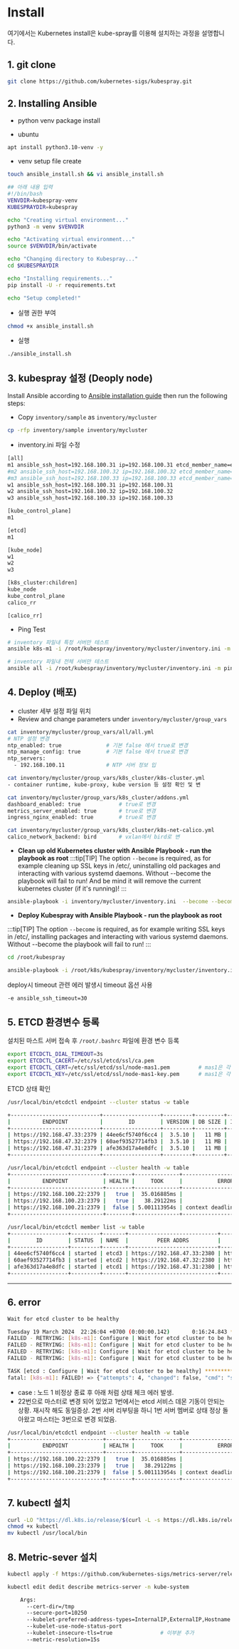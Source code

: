 # Install

여기에서는 Kubernetes install은 kube-spray를 이용해 설치하는 과정을 설명합니다.

## 1. git clone
```bash
git clone https://github.com/kubernetes-sigs/kubespray.git
```


## 2. Installing Ansible

- python venv package install

- ubuntu
```bash
apt install python3.10-venv -y
```


- venv setup file create
```bash
touch ansible_install.sh && vi ansible_install.sh

## 아래 내용 입력
#!/bin/bash
VENVDIR=kubespray-venv
KUBESPRAYDIR=kubespray

echo "Creating virtual environment..."
python3 -m venv $VENVDIR

echo "Activating virtual environment..."
source $VENVDIR/bin/activate

echo "Changing directory to Kubespray..."
cd $KUBESPRAYDIR

echo "Installing requirements..."
pip install -U -r requirements.txt

echo "Setup completed!"
```

- 실행 권한 부여
```bash
chmod +x ansible_install.sh
```

- 실행
```bash
./ansible_install.sh
```


## 3. kubespray 설정 (Deoply node)

Install Ansible according to [Ansible installation guide](https://github.com/kubernetes-sigs/kubespray/blob/master/docs/ansible.md#installing-ansible) then run the following steps:
- Copy ``inventory/sample`` as ``inventory/mycluster``

```bash
cp -rfp inventory/sample inventory/mycluster
```

- inventory.ini 파일 수정

```bash
[all]
m1 ansible_ssh_host=192.168.100.31 ip=192.168.100.31 etcd_member_name=etcd1
#m2 ansible_ssh_host=192.168.100.32 ip=192.168.100.32 etcd_member_name=etcd2
#m3 ansible_ssh_host=192.168.100.33 ip=192.168.100.33 etcd_member_name=etcd3
w1 ansible_ssh_host=192.168.100.31 ip=192.168.100.31
w2 ansible_ssh_host=192.168.100.32 ip=192.168.100.32
w3 ansible_ssh_host=192.168.100.33 ip=192.168.100.33

[kube_control_plane]
m1

[etcd]
m1

[kube_node]
w1
w2
w3

[k8s_cluster:children]
kube_node
kube_control_plane
calico_rr

[calico_rr]
```


- Ping Test

```bash title="inventory 파일내 특정 서버만 테스트"
# inventory 파일내 특정 서버만 테스트
ansible k8s-m1 -i /root/kubespray/inventory/mycluster/inventory.ini -m ping
```

```bash title="inventory 파일내 전체 서버만 테스트"
# inventory 파일내 전체 서버만 테스트
ansible all -i /root/kubespray/inventory/mycluster/inventory.ini -m ping
```


## 4. Deploy (배포)

- cluster 세부 설정 파일 위치 
- Review and change parameters under ``inventory/mycluster/group_vars``
```bash
cat inventory/mycluster/group_vars/all/all.yml
# NTP 설정 변경
ntp_enabled: true              # 기본 false 에서 true로 변경
ntp_manage_config: true        # 기본 false 에서 true로 변경
ntp_servers:
  - 192.168.100.11             # NTP 서버 정보 입

cat inventory/mycluster/group_vars/k8s_cluster/k8s-cluster.yml
- container runtime, kube-proxy, kube version 등 설정 확인 및 변

cat inventory/mycluster/group_vars/k8s_cluster/addons.yml
dashboard_enabled: true            # true로 변경
metrics_server_enabled: true       # true로 변경 
ingress_nginx_enabled: true        # true로 변경

cat inventory/mycluster/group_vars/k8s_cluster/k8s-net-calico.yml
calico_network_backend: bird       # vxlan에서 bird로 변

```

- **Clean up old Kubernetes cluster with Ansible Playbook - run the playbook as root**
:::tip[TIP]
The option `--become` is required, as for example cleaning up SSL keys in /etc/, uninstalling old packages and interacting with various systemd daemons. Without --become the playbook will fail to run! And be mind it will remove the current kubernetes cluster (if it's running)!
:::

```bash
ansible-playbook -i inventory/mycluster/inventory.ini  --become --become-user=root reset.yml
```

 - **Deploy Kubespray with Ansible Playbook - run the playbook as root**
 
:::tip[TIP]
The option `--become` is required, as for example writing SSL keys in /etc/,  installing packages and interacting with various systemd daemons. Without --become the playbook will fail to run!
:::

```bash
cd /root/kubespray
```

```bash
ansible-playbook -i /root/k8s/kubespray/inventory/mycluster/inventory.ini  --become --become-user=root -e ansible_ssh_timeout=300 cluster.yml
```

deploy시 timeout 관련 에러 발생시 timeout 옵션 사용 
 ```bash
-e ansible_ssh_timeout=30
```

## 5. ETCD 환경변수 등록



설치된 마스트 서버 접속 후 `/root/.bashrc` 파일에 환경 변수 등록


```bash
export ETCDCTL_DIAL_TIMEOUT=3s
export ETCDCTL_CACERT=/etc/ssl/etcd/ssl/ca.pem
export ETCDCTL_CERT=/etc/ssl/etcd/ssl/node-mas1.pem         # mas1은 각 노드 hostname으로 변경
export ETCDCTL_KEY=/etc/ssl/etcd/ssl/node-mas1-key.pem      # mas1은 각 노드 hostname으로 변경
```

ETCD 상태 확인

```bash
/usr/local/bin/etcdctl endpoint --cluster status -w table

+----------------------------+------------------+---------+---------+-----------+------------+-----------+------------+--------------------+--------+
|          ENDPOINT          |        ID        | VERSION | DB SIZE | IS LEADER | IS LEARNER | RAFT TERM | RAFT INDEX | RAFT APPLIED INDEX | ERRORS |
+----------------------------+------------------+---------+---------+-----------+------------+-----------+------------+--------------------+--------+
| https://192.168.47.33:2379 | 44ee6cf5740f6cc4 |  3.5.10 |   11 MB |     false |      false |         5 |       6862 |               6862 |        |
| https://192.168.47.32:2379 | 60aef93527714fb3 |  3.5.10 |   11 MB |     false |      false |         5 |       6862 |               6862 |        |
| https://192.168.47.31:2379 | afe363d17a4e8dfc |  3.5.10 |   11 MB |      true |      false |         5 |       6862 |               6862 |        |
+----------------------------+------------------+---------+---------+-----------+------------+-----------+------------+--------------------+--------+
```

```bash
/usr/local/bin/etcdctl endpoint --cluster health -w table
+-----------------------------+--------+--------------+---------------------------+
|          ENDPOINT           | HEALTH |     TOOK     |           ERROR           |
+-----------------------------+--------+--------------+---------------------------+
| https://192.168.100.22:2379 |   true |  35.016885ms |                           |
| https://192.168.100.23:2379 |   true |   38.29122ms |                           |
| https://192.168.100.21:2379 |  false | 5.001113954s | context deadline exceeded |
+-----------------------------+--------+--------------+---------------------------+

```

```bash
/usr/local/bin/etcdctl member list -w table
+------------------+---------+-------+----------------------------+----------------------------+------------+
|        ID        | STATUS  | NAME  |         PEER ADDRS         |        CLIENT ADDRS        | IS LEARNER |
+------------------+---------+-------+----------------------------+----------------------------+------------+
| 44ee6cf5740f6cc4 | started | etcd3 | https://192.168.47.33:2380 | https://192.168.47.33:2379 |      false |
| 60aef93527714fb3 | started | etcd2 | https://192.168.47.32:2380 | https://192.168.47.32:2379 |      false |
| afe363d17a4e8dfc | started | etcd1 | https://192.168.47.31:2380 | https://192.168.47.31:2379 |      false |
+------------------+---------+-------+----------------------------+----------------------------+------------+
```
-----
## 6. error

```bash
Wait for etcd cluster to be healthy 

Tuesday 19 March 2024  22:26:04 +0700 (0:00:00.142)       0:16:24.843 *********
FAILED - RETRYING: [k8s-m1]: Configure | Wait for etcd cluster to be healthy (4 retries left).
FAILED - RETRYING: [k8s-m1]: Configure | Wait for etcd cluster to be healthy (3 retries left).
FAILED - RETRYING: [k8s-m1]: Configure | Wait for etcd cluster to be healthy (2 retries left).
FAILED - RETRYING: [k8s-m1]: Configure | Wait for etcd cluster to be healthy (1 retries left).

TASK [etcd : Configure | Wait for etcd cluster to be healthy] ************************************************************************************************************************************
fatal: [k8s-m1]: FAILED! => {"attempts": 4, "changed": false, "cmd": "set -o pipefail && /usr/local/bin/etcdctl endpoint --cluster status && /usr/local/bin/etcdctl endpoint --cluster health 2>&1 | grep -v 'Error: unhealthy cluster' >/dev/null", "delta": "0:00:05.143499", "end": "2024-03-19 22:26:47.415809", "msg": "non-zero return code", "rc": 1, "start": "2024-03-19 22:26:42.272310", "stderr": "{\"level\":\"warn\",\"ts\":\"2024-03-19T22:26:47.398252+0700\",\"logger\":\"etcd-client\",\"caller\":\"v3@v3.5.10/retry_interceptor.go:62\",\"msg\":\"retrying of unary invoker failed\",\"target\":\"etcd-endpoints://0xc000026000/192.168.100.21:2379\",\"attempt\":0,\"error\":\"rpc error: code = DeadlineExceeded desc = context deadline exceeded\"}\nFailed to get the status of endpoint https://192.168.100.23:2379 (context deadline exceeded)", "stderr_lines": ["{\"level\":\"warn\",\"ts\":\"2024-03-19T22:26:47.398252+0700\",\"logger\":\"etcd-client\",\"caller\":\"v3@v3.5.10/retry_interceptor.go:62\",\"msg\":\"retrying of unary invoker failed\",\"target\":\"etcd-endpoints://0xc000026000/192.168.100.21:2379\",\"attempt\":0,\"error\":\"rpc error: code = DeadlineExceeded desc = context deadline exceeded\"}", "Failed to get the status of endpoint https://192.168.100.23:2379 (context deadline exceeded)"], "stdout": "https://192.168.100.21:2379, 1a9c8b7657984a8d, 3.5.10, 12 MB, true, false, 6, 6009, 6009, \nhttps://192.168.100.22:2379, 64263c5128ac1157, 3.5.10, 12 MB, false, false, 6, 6021, 6021, ", "stdout_lines": ["https://192.168.100.21:2379, 1a9c8b7657984a8d, 3.5.10, 12 MB, true, false, 6, 6009, 6009, ", "https://192.168.100.22:2379, 64263c5128ac1157, 3.5.10, 12 MB, false, false, 6, 6021, 6021, "]}
```

- case : 노드 1 비정상 종료 후 아래 처럼 상태 체크 에러 발생. 
- 22번으로 마스터로 변경 되어 있었고 1번에서는 etcd 서비스 데몬 기동이 안되는 상황. 재시작 해도 동일증상. 2번 서버 리부팅을 하니 1번 서버 멤버로 상태 정상 돌아왔고 마스터는 3번으로 변경 되었음. 

```bash
/usr/local/bin/etcdctl endpoint --cluster health -w table 
+-----------------------------+--------+--------------+---------------------------+
|          ENDPOINT           | HEALTH |     TOOK     |           ERROR           |
+-----------------------------+--------+--------------+---------------------------+
| https://192.168.100.22:2379 |   true |  35.016885ms |                           |
| https://192.168.100.23:2379 |   true |   38.29122ms |                           |
| https://192.168.100.21:2379 |  false | 5.001113954s | context deadline exceeded |
+-----------------------------+--------+--------------+---------------------------+
```
## 7. kubectl 설치

```bash
curl -LO "https://dl.k8s.io/release/$(curl -L -s https://dl.k8s.io/release/stable.txt)/bin/linux/amd64/kubectl"
chmod +x kubectl
mv kubectl /usr/local/bin
```


## 8. Metric-sever 설치

```bash
kubectl apply -f https://github.com/kubernetes-sigs/metrics-server/releases/latest/download/components.yaml
```

```bash
kubectl edit dedit describe metrics-server -n kube-system
```

```bash
    Args:
      --cert-dir=/tmp
      --secure-port=10250
      --kubelet-preferred-address-types=InternalIP,ExternalIP,Hostname
      --kubelet-use-node-status-port
      --kubelet-insecure-tls=true               # 이부분 추가
      --metric-resolution=15s
```